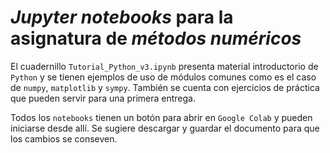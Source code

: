 # *Jupyter notebooks* para la asignatura de *métodos numéricos*

El cuadernillo `Tutorial_Python_v3.ipynb` presenta material introductorio de `Python` y se tienen ejemplos de uso de módulos comunes como es el caso de `numpy`, `matplotlib` y `sympy`. También se cuenta con ejercicios de práctica que pueden servir para una primera entrega.

Todos los `notebooks` tienen un botón para abrir en `Google Colab` y pueden iniciarse desde allí. Se sugiere descargar y guardar el documento para que los cambios se conseven.
